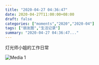 ```yaml
---
title: "2020-04-27 04:36:47"
date: 2020-04-27T11:00:00+08:00
draft: false
categories: ["moments","2020","2020-04"]
tags: ["朋友圈","生活记录"]
summary: "2020-04-27 04:36:47..."
---
```


灯光师小姐的工作日常

![Media 1](/Moments/photos/2020-04-27/202004270436470.jpg)


